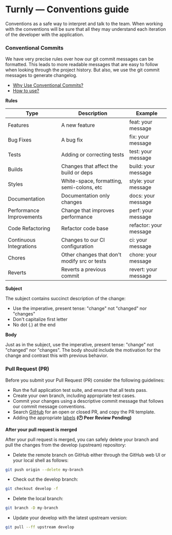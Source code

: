 # Turnly — Conventions guide

Conventions as a safe way to interpret and talk to the team. When working with the conventions
will be sure that all they may understand each iteration of the developer with the application.

### Conventional Commits

We have very precise rules over how our git commit messages can be formatted.
This leads to more readable messages that are easy to follow when looking through
the project history. But also, we use the git commit messages to generate changelog.

- [Why Use Conventional Commits?](https://www.conventionalcommits.org/en/v1.0.0-beta.2/#why-use-conventional-commits)
- [How to use?](https://github.com/conventional-changelog/commitlint/tree/master/@commitlint/config-conventional#type-enum)

**Rules**

| Type                     | Description                                  | Example                 |
| ------------------------ | -------------------------------------------- | ----------------------- |
| Features                 | A new feature                                | feat: your message      |
| Bug Fixes                | A bug fix                                    | fix: your message       |
| Tests                    | Adding or correcting tests                   | test: your message      |
| Builds                   | Changes that affect the build or deps        | build: your message     |
| Styles                   | White-space, formatting, semi-colons, etc    | style: your message     |
| Documentation            | Documentation only changes                   | docs: your message      |
| Performance Improvements | Change that improves performance             | perf: your message      |
| Code Refactoring         | Refactor code base                           | refactor: your message  |
| Continuous Integrations  | Changes to our CI configuration              | ci: your message        |
| Chores                   | Other changes that don't modify src or tests | chore: your message     |
| Reverts                  | Reverts a previous commit                    | revert: your message    |

**Subject**

The subject contains succinct description of the change:

* Use the imperative, present tense: "change" not "changed" nor "changes"
* Don't capitalize first letter
* No dot (.) at the end

**Body**

Just as in the subject, use the imperative, present tense: "change" not "changed" nor "changes".
The body should include the motivation for the change and contrast this with previous behavior.

### Pull Request (PR)

Before you submit your Pull Request (PR) consider the following guidelines:

* Run the full application test suite, and ensure that all tests pass.
* Create your own branch, including appropriate test cases.
* Commit your changes using a descriptive commit message that follows our commit message conventions.
* Search [GitHub](https://github.com/turnly/turnly/pulls) for an open or closed PR, and copy the PR template.
* Adding the appropriate [labels](https://github.com/turnly/configs/blob/main/github/PULL_REQUEST_LABELS.md) **(🕐 Peer Review Pending)**

**After your pull request is merged**

After your pull request is merged, you can safely delete your branch and pull the changes from the develop (upstream) repository:

* Delete the remote branch on GitHub either through the GitHub web UI or your local shell as follows:

```sh
git push origin --delete my-branch
```

* Check out the develop branch:

```sh
git checkout develop -f
```

* Delete the local branch:

```sh
git branch -D my-branch
```

* Update your develop with the latest upstream version:

```sh
git pull --ff upstream develop
```
